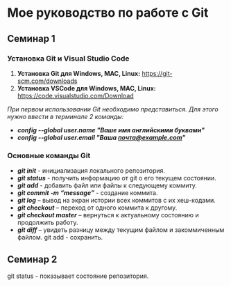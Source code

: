 # Мое руководство по работе с Git

## Семинар 1

### Установка Git и Visual Studio Code

1. **Установка Git для Windows, MAC, Linux:** https://git-scm.com/downloads
2. **Установка VSCode для Windows, MAC, Linux:** https://code.visualstudio.com/Download

*При первом использовании Git необходимо представиться. Для этого нужно ввести в терминале 2 команды:*

*  ***config --global user.name "Ваше имя английскими буквами"***
*  ***config --global user.email "Ваша почта@example.com"***

### Основные команды Git

* ***git init*** - инициализация локального репозитория.
* ***git status*** - получить информацию от git о его текущем состоянии.
* ***git add*** - добавить файл или файлы к следующему коммиту.
* ***git commit -m “message”*** - создание коммита.
* ***git log*** – вывод на экран истории всех коммитов с их хеш-кодами.
* ***git checkout*** – переход от одного коммита к другому.
* ***git checkout master*** – вернуться к актуальному состоянию и продолжить работу.
* ***git diff*** – увидеть разницу между текущим файлом и закоммиченным файлом.
git add - сохранить.

## Семинар 2

git status - показывает состояние репозитория.

